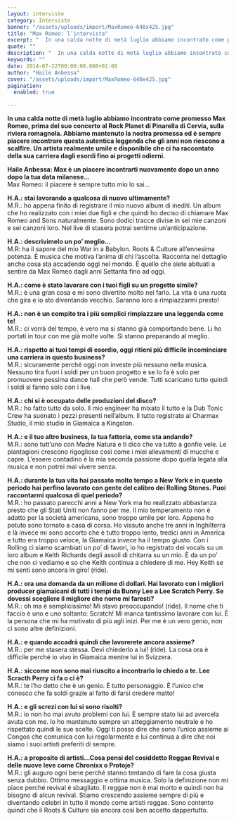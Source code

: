 ```yaml
---
layout: interviste
category: Interviste
banner: "/assets/uploads/import/MaxRomeo-640x425.jpg"
title: "Max Romeo: l’intervista"
excerpt: "  In una calda notte di metà luglio abbiamo incontrato come promesso Max Romeo, prima del suo concerto al Rock Planet di Pinarella di Cervia, sulla riviera romagnola. Abbiamo mantenuto la nostra promessa ed è sempre piacere incontrare questa autentica leggenda che gli anni non riescono a scalfire. Un artista realmente umile e disponibile che…"
quote: ""
description: "  In una calda notte di metà luglio abbiamo incontrato come promesso Max Romeo, prima del suo concerto al Rock Planet di Pinarella di Cervia, sulla riviera romagnola. Abbiamo mantenuto la nostra promessa ed è sempre piacere incontrare questa autentica leggenda che gli anni non riescono a scalfire. Un artista realmente umile e disponibile che…"
keywords: ""
date: 2014-07-22T00:00:00.000+01:00
author: "Haile Anbessa"
cover: "/assets/uploads/import/MaxRomeo-640x425.jpg"
pagination:
  enabled: true

---
```


[](https://hotmc.com/wp-content/uploads/2014/07/MaxRomeo.jpg)

**In una calda notte di metà luglio abbiamo incontrato come promesso Max Romeo, prima del suo concerto al Rock Planet di Pinarella di Cervia, sulla riviera romagnola. Abbiamo mantenuto la nostra promessa ed è sempre piacere incontrare questa autentica leggenda che gli anni non riescono a scalfire. Un artista realmente umile e disponibile che ci ha raccontato della sua carriera dagli esordi fino ai progetti odierni.**  
  
**Haile Anbessa: Max è un piacere incontrarti nuovamente dopo un anno dopo la tua data milanese…**  
Max Romeo: il piacere è sempre tutto mio lo sai…

**H.A.: stai lavorando a qualcosa di nuovo ultimamente?**  
M.R.: ho appena finito di registrare il mio nuovo album di inediti. Un album che ho realizzato con i miei due figli e che quindi ho deciso di chiamare Max Romeo and Sons naturalmente. Sono dodici tracce divise in sei mie canzoni e sei canzoni loro. Nel live di stasera potrai sentirne un’anticipazione.

**H.A.: descrivimelo un po’ meglio…**  
M.R: ha il sapore del mio War in a Babylon. Roots & Culture all’ennesima potenza. È musica che motiva l’anima di chi l’ascolta. Racconta nel dettaglio anche cosa sta accadendo oggi nel mondo. È quello che siete abituati a sentire da Max Romeo dagli anni Settanta fino ad oggi.

**H.A.: come è stato lavorare con i tuoi figli su un progetto simile?**  
M.R.: è una gran cosa e mi sono divertito molto nel farlo. La vita è una ruota che gira e io sto diventando vecchio. Saranno loro a rimpiazzarmi presto!

**H.A.: non è un compito tra i più semplici rimpiazzare una leggenda come te!**  
M.R.: ci vorrà del tempo, è vero ma si stanno già comportando bene. Li ho portati in tour con me già molte volte. Si stanno preparando al meglio.

**H.A.: rispetto ai tuoi tempi di esordio, oggi ritieni più difficile incominciare una carriera in questo business?**  
M.R.: sicuramente perché oggi non investe più nessuno nella musica. Nessuno tira fuori i soldi per un buon progetto e se lo fa è solo per promuovere pessima dance hall che però vende. Tutti scaricano tutto quindi i soldi si fanno solo con i live.

**H.A.: chi si è occupato delle produzioni del disco?**  
M.R.: ho fatto tutto da solo. Il mio engineer ha mixato il tutto e la Dub Tonic Crew ha suonato i pezzi presenti nell’album. Il tutto registrato al Charmax Studio, il mio studio in Giamaica a Kingston.

**H.A.: e il tuo altro business, la tua fattoria, come sta andando?**  
M.R.: sono tutt’uno con Madre Natura e ti dico che va tutto a gonfie vele. Le piantagioni crescono rigogliose così come i miei allevamenti di mucche e capre. L’essere contadino è la mia seconda passione dopo quella legata alla musica e non potrei mai vivere senza.

**H.A.: durante la tua vita hai passato molto tempo a New York e in questo periodo hai perfino lavorato con gente del calibro dei Rolling Stones. Puoi raccontarmi qualcosa di quel periodo?**  
M.R.: ho passato parecchi anni a New York ma ho realizzato abbastanza presto che gli Stati Uniti non fanno per me. Il mio temperamento non è adatto per la società americana, sono troppo umile per loro. Appena ho potuto sono tornato a casa di corsa. Ho vissuto anche tre anni in Inghilterra e là invece mi sono accorto che è tutto troppo lento, tredici anni in America e tutto era troppo veloce, la Giamaica invece ha il tempo giusto. Con i Rolling ci siamo scambiati un po’ di favori, io ho registrato dei vocals su un loro album e Keith Richards degli assoli di chitarra su un mio. È da un po’ che non ci vediamo e so che Keith continua a chiedere di me. Hey Keith se mi senti sono ancora in giro! (ride).

**H.A.: ora una domanda da un milione di dollari. Hai lavorato con i migliori producer giamaicani di tutti i tempi da Bunny Lee a Lee Scratch Perry. Se dovessi scegliere il migliore che nome mi faresti?**  
M.R.: oh ma è semplicissimo! Mi stavo preoccupando! (ride). Il nome che ti faccio è uno e uno soltanto: Scratch! Mi manca tantissimo lavorare con lui. È la persona che mi ha motivato di più agli inizi. Per me è un vero genio, non ci sono altre definizioni.

**H.A.: e quando accadrà quindi che lavorerete ancora assieme?**  
M.R.: per me stasera stessa. Devi chiederlo a lui! (ride). La cosa ora è difficile perché io vivo in Giamaica mentre lui in Svizzera.

**H.A.: siccome non sono mai riuscito a incontrarlo lo chiedo a te. Lee Scracth Perry ci fa o ci è?**  
M.R.: te l’ho detto che è un genio. È tutto personaggio. È l’unico che conosco che fa soldi grazie al fatto di farsi credere matto!

**H.A.: e gli screzi con lui si sono risolti?**  
M.R.: io non ho mai avuto problemi con lui. È sempre stato lui ad avercela avuta con me. Io ho mantenuto sempre un atteggiamento neutrale e ho rispettato quindi le sue scelte. Oggi ti posso dire che sono l’unico assieme ai Congos che comunica con lui regolarmente e lui continua a dire che noi siamo i suoi artisti preferiti di sempre.

**H.A.: a proposito di artisti…Cosa pensi del cosiddetto Reggae Revival e delle nuove leve come Chronixx o Protoje?**  
M.R.: gli auguro ogni bene perché stanno tentando di fare la cosa giusta senza dubbio. Ottimo messaggio e ottima musica. Solo la definizione non mi piace perché revival è sbagliato. Il reggae non è mai morto e quindi non ha bisogno di alcun revival. Stiamo crescendo assieme sempre di più e diventando celebri in tutto il mondo come artisti reggae. Sono contento quindi che il Roots & Culture sia ancora così ben accetto dappertutto.